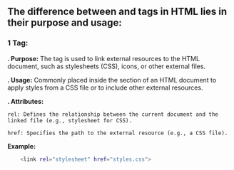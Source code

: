 
## The difference between **<link>** and **<a>** tags in HTML lies in their purpose and usage:

### 1 <link> Tag:
**. Purpose:**  The <link> tag is used to link external resources to the HTML document, such as stylesheets (CSS), icons, or other external files.

**. Usage:** Commonly placed inside the <head> section of an HTML document to apply styles from a CSS file or to include other external resources.

**. Attributes:**

    rel: Defines the relationship between the current document and the linked file (e.g., stylesheet for CSS).
    
    href: Specifies the path to the external resource (e.g., a CSS file).
**Example:**
```bash
    <link rel="stylesheet" href="styles.css">
```